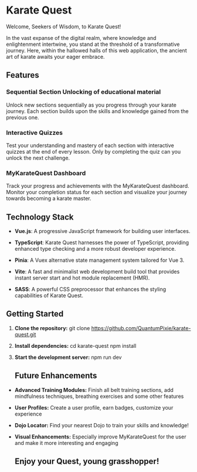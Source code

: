# Karate Quest

Welcome, Seekers of Wisdom, to Karate Quest!

In the vast expanse of the digital realm, where knowledge and enlightenment intertwine, you stand at the threshold of a transformative journey. 
Here, within the hallowed halls of this web application, the ancient art of karate awaits your eager embrace.


## Features

### Sequential Section Unlocking of educational material
Unlock new sections sequentially as you progress through your karate journey. Each section builds upon the skills and knowledge gained from the previous one.

### Interactive Quizzes
Test your understanding and mastery of each section with interactive quizzes at the end of every lesson. Only by completing the quiz can you unlock the next challenge.

### MyKarateQuest Dashboard
Track your progress and achievements with the MyKarateQuest dashboard. Monitor your completion status for each section and visualize your journey towards becoming a karate master.


## Technology Stack

- **Vue.js**: A progressive JavaScript framework for building user interfaces.
  
- **TypeScript**: Karate Quest harnesses the power of TypeScript, providing enhanced type checking and a more robust developer experience.
  
- **Pinia**: A Vuex alternative state management system tailored for Vue 3.
  
- **Vite**: A fast and minimalist web development build tool that provides instant server start and hot module replacement (HMR).
  
- **SASS**: A powerful CSS preprocessor that enhances the styling capabilities of Karate Quest.

## Getting Started

1. **Clone the repository:**
   git clone https://github.com/QuantumPixie/karate-quest.git

2. **Install dependencies:**
   cd karate-quest
   npm install

3. **Start the development server:**
   npm run dev


   ## Future Enhancements
   
- **Advanced Training Modules:** Finish all belt training sections, add mindfulness techniques, breathing exercises and some other features
  
- **User Profiles:** Create a user profile, earn badges, customize your experience

- **Dojo Locator:** Find your nearest Dojo to train your skills and knowledge!

- **Visual Enhancements:** Especially improve MyKarateQuest for the user and make it more interesting and engaging


  ## Enjoy your Quest, young grasshopper!


